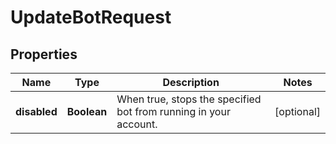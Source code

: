 

# UpdateBotRequest


## Properties

| Name | Type | Description | Notes |
|------------ | ------------- | ------------- | -------------|
|**disabled** | **Boolean** | When true, stops the specified bot from running in your account. |  [optional] |



